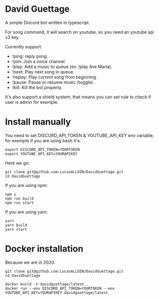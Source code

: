 # David Guettage

A simple Discord bot written in typescript.

For song command, it will search on youtube, so you need an youtube api v3 key.

Currently support:
 - !ping: reply pong.
 - !join: Join a voice channel
 - !play: Add a music to queue (ex: !play Ave Maria).
 - !next: Play next song in queue.
 - !replay: Play current song from beginning.
 - !pause: Pause or resume music (toggle).
 - !kill: Kill the bot properly.
 
 It's also support a shield system, that means you can set rule to check if user is admin for exemple. 
 
# Install manually

You need to set DISCORD_API_TOKEN & YOUTUBE_API_KEY env variable, for exemple if you are using bash it's:

```shell script
export DISCORD_API_TOKEN=YOURTOKEN
export YOUTUBE_API_KEY=YOURAPIKEY
```

Here we go:

```shell script
git clone git@github.com:LucasALLOIN/DavidGuettage.git
cd DavidGuettage
```

If you are using npm:
```shell script
npm i
npm run build
npm run start
```

If you are using yarn:
```shell script
yarn
yarn build
yarn start
```

# Docker installation
Because we are in 2020.

```shell script
git clone git@github.com:LucasALLOIN/DavidGuettage.git
cd DavidGuettage

docker build -t davidguettage/latest .
docker run --env DISCORD_API_TOKEN=YOURTOKEN --env YOUTUBE_API_KEY=YOURAPIKEY davidguettage/latest
```
